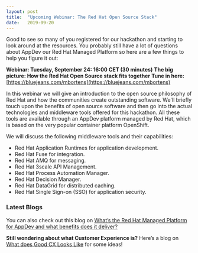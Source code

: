 ```yaml
---
layout: post
title:  "Upcoming Webinar: The Red Hat Open Source Stack"
date:   2019-09-20
---
```


Good to see so many of you registered for our hackathon and starting to look around at the resources.  You probably still have a lot of questions about AppDev our Red Hat Managed Platform so here are a few things to help you figure it out:

**Webinar:  Tuesday, September 24:  16:00 CET (30 minutes)**
**The big picture: How the Red Hat Open Source stack fits together**
**Tune in here:** [https://bluejeans.com/mbortens](https://bluejeans.com/mbortens)

In this webinar we will give an introduction to the open source philosophy of Red Hat and how the communities create outstanding software. We'll briefly touch upon the benefits of open source software and then go into the actual technologies and middleware tools offered for this hackathon. All these tools are available through an AppDev platform managed by Red Hat, which is based on the very popular container platform OpenShift. 

We will discuss the following middleware tools and their capabilities: 
 - Red Hat Application Runtimes for application development.
 - Red Hat Fuse for integration. 
 - Red Hat AMQ for messaging. 
 - Red Hat 3scale API Management.
 - Red Hat Process Automation Manager.
 - Red Hat Decision Manager.
 - Red Hat DataGrid for distributed caching.
 - Red Hat Single Sign-on (SSO) for application security.

### Latest Blogs
You can also check out this blog on [What’s the Red Hat Managed Platform for AppDev and what benefits does it deliver?](https://redhat-hackathon.github.io/blog/what-is-the-red-hat-managed-platform-for-app-dev/)

**Still wondering about what Customer Experience is?** Here’s a blog on [What does Good CX Looks Like](https://redhat-hackathon.github.io/blog/what-does-good-cx-looks-like/) for some ideas!

